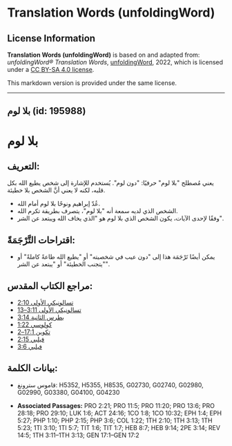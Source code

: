 # Translation Words (unfoldingWord)

## License Information

**Translation Words (unfoldingWord)** is based on and adapted from: _unfoldingWord® Translation Words_, [unfoldingWord](https://unfoldingword.org/utw), 2022, which is licensed under a [CC BY-SA 4.0 license](https://creativecommons.org/licenses/by-sa/4.0/legalcode.en).

This markdown version is provided under the same license.



--------------------------------

## بلا لوم (id: 195988)

بلا لوم
=======

التعريف:
--------

 يعني مُصطلح "بلا لوم" حرفيًا: "دون لوم". يُستخدم للإشارة إلى شخص يطيع الله بكل قلبه، لكنه لا يعني أنَّ الشخص بلا خطيئة.

* عُدّ إبراهيم ونوحًا بلا لوم أمام الله.
* الشخص الذي لديه سمعة أنه "بلا لوم"، يتصرف بطريقة تكرم الله.
* وفقًا لإحدى الآيات، يكون الشخص الذي بلا لوم هو "الذي يخاف الله ويبتعد عن الشر".

اقتراحات التَّرْجَمَةً:
-----------------------

* يمكن أيضًا تَرْجَمَة هذا إلى "دون عيب في شخصيته" أو "يطيع الله طاعةً كاملةً" أو "يتجنب الخطيئة" أو "يبتعد عن الشر".

مراجع الكتاب المقدس:
--------------------

* [تسالونيكي الأولى 2:10](https://ref.ly/1Thess2:10)
* [تسالونيكي الأولى 3:11–13](https://ref.ly/1Thess3:11-1Thess3:13)
* [بطرس الثانية 3:14](https://ref.ly/2Pet3:14)
* [كولوسي 1:22](https://ref.ly/Col1:22)
* [تكوين 17:1–2](https://ref.ly/Gen17:1-Gen17:2)
* [فيلبي 2:15](https://ref.ly/Phil2:15)
* [فيلبي 3:6](https://ref.ly/Phil3:6)

بيانات الكلمة:
--------------

* قاموس سترونغ: H5352, H5355, H8535, G02730, G02740, G02980, G02990, G03380, G04100, G04230

* **Associated Passages:** PRO 2:21; PRO 11:5; PRO 11:20; PRO 13:6; PRO 28:18; PRO 29:10; LUK 1:6; ACT 24:16; 1CO 1:8; 1CO 10:32; EPH 1:4; EPH 5:27; PHP 1:10; PHP 2:15; PHP 3:6; COL 1:22; 1TH 2:10; 1TH 3:13; 1TH 5:23; 1TI 3:10; 1TI 5:7; TIT 1:6; TIT 1:7; HEB 8:7; HEB 9:14; 2PE 3:14; REV 14:5; 1TH 3:11–1TH 3:13; GEN 17:1–GEN 17:2

